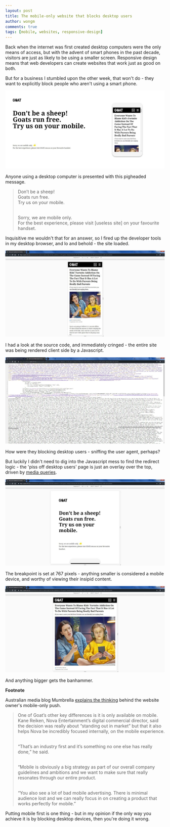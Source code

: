 ```yaml
---
layout: post
title: The mobile-only website that blocks desktop users
author: wongm
comments: true
tags: [mobile, websites, responsive-design]
---
```


Back when the internet was first created desktop computers were the only means of access, but with the advent of smart phones in the past decade, visitors are just as likely to be using a smaller screen. Responsive design means that web developers can create websites that work just as good on both.

But for a business I stumbled upon the other week, that won't do - they want to explicitly block people who aren't using a smart phone.

<img src="/images/mobile-detection---What-kind-of-muppet-presents-this-to-website-visitors.jpg" />

Anyone using a desktop computer is presented with this pigheaded message.

<blockquote>Don’t be a sheep!<br />
Goats run free.<br />
Try us on your mobile.<br /><br />

Sorry, we are mobile only.<br />
For the best experience, please visit [useless site] on your favourite handset.
</blockquote>

Inquisitive me wouldn't that for an answer, so I fired up the developer tools in my desktop browser, and lo and behold - the site loaded.

<img src="/images/mobile-detection---next-minute.jpg" />

I had a look at the source code, and immediately cringed - the entire site was being rendered client side by a Javascript.

<img src="/images/mobile-detection---Sniffing-the-source-code.jpg" />

How were they blocking desktop users - sniffing the user agent, perhaps?

But luckily I didn't need to dig into the Javascript mess to find the redirect logic - the 'piss off desktop users' page is just an overlay over the top, driven by [media queries](https://developer.mozilla.org/en-US/docs/Web/CSS/Media_Queries/Using_media_queries).

<img src="/images/mobile-detection---their-error-page-is-responsive.jpg" />

The breakpoint is set at 767 pixels - anything smaller is considered a mobile device, and worthy of viewing their insipid content.

<img src="/images/mobile-detection---largest-screen-you're-allowed-to-have.jpg" />

And anything bigger gets the banhammer.

**Footnote**

Australian media blog Mumbrella [explains the thinking](https://mumbrella.com.au/nova-launches-youth-website-goat-com-au-504103) behind the website owner's mobile-only push.

<blockquote>One of Goat’s other key differences is it is only available on mobile. Kane Reiken, Nova Entertainment’s digital commercial director, said the decision was really about “standing out in market” but that it also helps Nova be incredibly focused internally, on the mobile experience.<br /><br />

“That’s an industry first and it’s something no one else has really done,” he said.<br /><br />

“Mobile is obviously a big strategy as part of our overall company guidelines and ambitions and we want to make sure that really resonates through our entire product.<br /><br />

“You also see a lot of bad mobile advertising. There is minimal audience lost and we can really focus in on creating a product that works perfectly for mobile.”</blockquote>

Putting mobile first is one thing - but in my opinion if the only way you achieve it is by blocking desktop devices, then you're doing it wrong. 